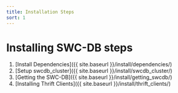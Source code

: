 ```yaml
---
title: Installation Steps
sort: 1
---
```


# Installing SWC-DB steps

1. [Install Dependencies]({{ site.baseurl }}/install/dependencies/)
2. [Setup swcdb_cluster]({{ site.baseurl }}/install/swcdb_cluster/)
3. [Getting the SWC-DB]({{ site.baseurl }}/install/getting_swcdb/)
4. [Installing Thrift Clients]({{ site.baseurl }}/install/thrift_clients/)
